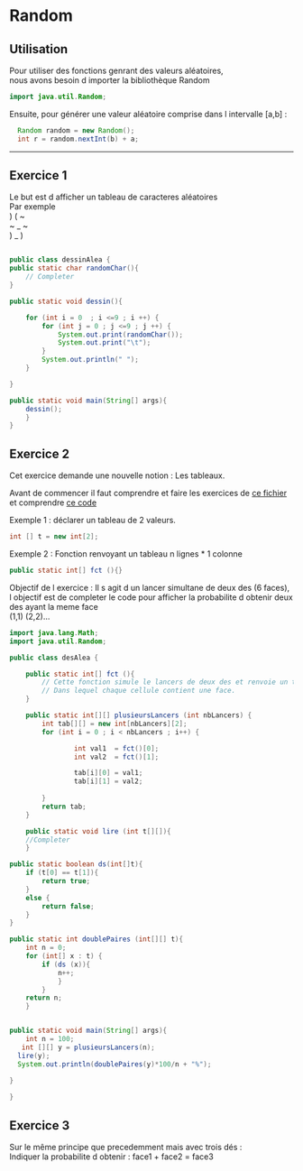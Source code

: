 # Random  

## Utilisation 

Pour utiliser des fonctions genrant des valeurs aléatoires,   
nous avons besoin d importer la bibliothèque Random

```java
import java.util.Random;

```

Ensuite, pour générer une valeur aléatoire comprise dans l intervalle [a,b] : 
```java
  Random random = new Random();
  int r = random.nextInt(b) + a;
``` 

---

## Exercice 1

Le but est d afficher un tableau de caracteres aléatoires   
Par exemple      
)       (       ~             
~       _       ~          
)       _       )   

        

```java

public class dessinAlea {
public static char randomChar(){
    // Completer 
}

public static void dessin(){

    for (int i = 0  ; i <=9 ; i ++) {
        for (int j = 0 ; j <=9 ; j ++) {
            System.out.print(randomChar());
            System.out.print("\t");
        }
        System.out.println(" ");
    }

}

public static void main(String[] args){
    dessin();
    }
}

```    

## Exercice 2 

Cet exercice demande une nouvelle notion : Les tableaux.   

Avant de commencer il faut
comprendre et faire les exercices de  <a href = https://github.com/ljuglaret/Premiere/blob/master/tableaux.java> ce fichier </a> 
et comprendre <a href = https://github.com/ljuglaret/Premiere/blob/gh-pages/Tableaux.elm> ce code </a> 

Exemple 1 : déclarer un tableau de 2 valeurs.

```java
int [] t = new int[2];
```

Exemple 2  : Fonction renvoyant un tableau n lignes * 1 colonne

```java
public static int[] fct (){}
```

Objectif de l exercice :
Il s agit d un lancer simultane de deux des (6 faces),  
l objectif est de completer le code pour afficher la probabilite d obtenir deux des ayant la meme face   
(1,1) (2,2)...

```java
import java.lang.Math;
import java.util.Random;

public class desAlea {

    public static int[] fct (){
        // Cette fonction simule le lancers de deux des et renvoie un tableau de deux valeurs
        // Dans lequel chaque cellule contient une face.
    }

    public static int[][] plusieursLancers (int nbLancers) {
        int tab[][] = new int[nbLancers][2];
        for (int i = 0 ; i < nbLancers ; i++) {

                int val1  = fct()[0];
                int val2  = fct()[1];

                tab[i][0] = val1;
                tab[i][1] = val2;
            
        }
        return tab;
    }

    public static void lire (int t[][]){
    //Completer
    }

public static boolean ds(int[]t){
    if (t[0] == t[1]){
        return true;
    }
    else {
        return false;
    }
}

public static int doublePaires (int[][] t){
    int n = 0;
    for (int[] x : t) {
        if (ds (x)){
            n++;
            }
        }
    return n;
    }


public static void main(String[] args){
    int n = 100;
   int [][] y = plusieursLancers(n);
  lire(y);
  System.out.println(doublePaires(y)*100/n + "%");
  
}

}
```

## Exercice 3 
Sur le même principe que precedemment mais avec trois dés :   
Indiquer la probabilite d obtenir : face1 + face2 = face3
